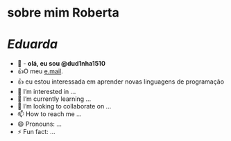 <!---comentários--->
# sobre mim **Roberta**
# *Eduarda* 
<!---especial repositorio do github--->
- 👋 - **olá, eu sou @dud1nha1510**
- :+1:O meu [e.mail](roberta.pagini.freitas@escola.pr.gov.br).
- :+1: eu estou interessada em aprender novas linguagens de programação 
- 👀 I’m interested in ...
- 🌱 I’m currently learning ...
- 💞️ I’m looking to collaborate on ...
- 📫 How to reach me ...
- 😄 Pronouns: ...
- ⚡ Fun fact: ...

<!---
dud1nha1510/dud1nha1510 is a ✨ special ✨ repository because its `README.md` (this file) appears on your GitHub profile.
You can click the Preview link to take a look at your changes.
--->
